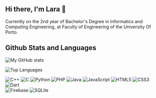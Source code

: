 ## Hi there, I'm Lara 👋

Currently on the 2nd year of Bachelor's Degree in Informatics and Computing Engineering, at Faculty of Engineering of the University Of Porto.

## Github Stats and Languages

 ![My GitHub stats](https://github-readme-stats-git-master-laras-projects-ddc97dac.vercel.app/api?username=larampc&show_icons=true&theme=prussian&count_private=true) 
 
 ![Top Languages](https://github-readme-stats-git-master-laras-projects-ddc97dac.vercel.app/api/top-langs?username=larampc&show_icons=true&theme=prussian&count_private=true&layout=compact)


![C++](https://img.shields.io/badge/c++-%2300599C.svg?style=for-the-badge&logo=c%2B%2B&logoColor=white)
![C](https://img.shields.io/badge/c-%2300599C.svg?style=for-the-badge&logo=c&logoColor=white)
 ![Python](https://img.shields.io/badge/python-3670A0?style=for-the-badge&logo=python&logoColor=ffdd54)
 ![PHP](https://img.shields.io/badge/php-%23777BB4.svg?style=for-the-badge&logo=php&logoColor=white)
 ![Java](https://img.shields.io/badge/java-%23ED8B00.svg?style=for-the-badge&logo=openjdk&logoColor=white)
 ![JavaScript](https://img.shields.io/badge/javascript-%23323330.svg?style=for-the-badge&logo=javascript&logoColor=%23F7DF1E)
 ![HTML5](https://img.shields.io/badge/html5-%23E34F26.svg?style=for-the-badge&logo=html5&logoColor=white)
 ![CSS3](https://img.shields.io/badge/css3-%231572B6.svg?style=for-the-badge&logo=css3&logoColor=white)
 ![Dart](https://img.shields.io/badge/dart-%230175C2.svg?style=for-the-badge&logo=dart&logoColor=white)  
  ![Firebase](https://img.shields.io/badge/firebase-a08021?style=for-the-badge&logo=firebase&logoColor=ffcd34)
  ![SQLite](https://img.shields.io/badge/sqlite-%2307405e.svg?style=for-the-badge&logo=sqlite&logoColor=white)

<!--
**larampc/larampc** is a ✨ _special_ ✨ repository because its `README.md` (this file) appears on your GitHub profile.

Here are some ideas to get you started:

- 🔭 I’m currently working on ...
- 🌱 I’m currently learning ...
- 👯 I’m looking to collaborate on ...
- 🤔 I’m looking for help with ...
- 💬 Ask me about ...
- 📫 How to reach me: ...
- 😄 Pronouns: ...
- ⚡ Fun fact: ...
-->
